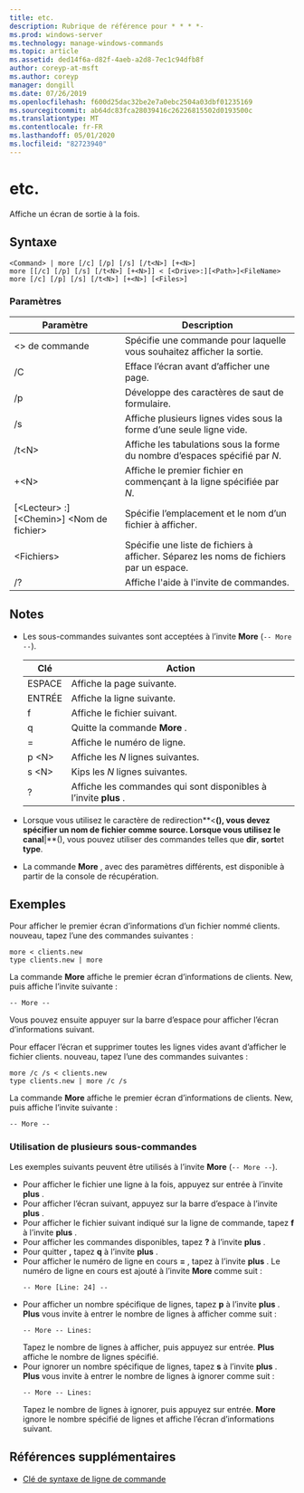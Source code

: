 ```yaml
---
title: etc.
description: Rubrique de référence pour * * * *-
ms.prod: windows-server
ms.technology: manage-windows-commands
ms.topic: article
ms.assetid: ded14f6a-d82f-4aeb-a2d8-7ec1c94dfb8f
author: coreyp-at-msft
ms.author: coreyp
manager: dongill
ms.date: 07/26/2019
ms.openlocfilehash: f600d25dac32be2e7a0ebc2504a03dbf01235169
ms.sourcegitcommit: ab64dc83fca28039416c26226815502d0193500c
ms.translationtype: MT
ms.contentlocale: fr-FR
ms.lasthandoff: 05/01/2020
ms.locfileid: "82723940"
---
```

# <a name="more"></a>etc.



Affiche un écran de sortie à la fois.



## <a name="syntax"></a>Syntaxe

```
<Command> | more [/c] [/p] [/s] [/t<N>] [+<N>]
more [[/c] [/p] [/s] [/t<N>] [+<N>]] < [<Drive>:][<Path>]<FileName>
more [/c] [/p] [/s] [/t<N>] [+<N>] [<Files>]
```

### <a name="parameters"></a>Paramètres

|           Paramètre            |                               Description                               |
|--------------------------------|-------------------------------------------------------------------------|
|           \<> de commande           |      Spécifie une commande pour laquelle vous souhaitez afficher la sortie.      |
|               /C               |               Efface l’écran avant d’afficher une page.               |
|               /p               |                      Développe des caractères de saut de formulaire.                      |
|               /s               |          Affiche plusieurs lignes vides sous la forme d’une seule ligne vide.          |
|             /t\<N>             |         Affiche les tabulations sous la forme du nombre d’espaces spécifié par *N*.         |
|             +\<N>              |     Affiche le premier fichier en commençant à la ligne spécifiée par *N*.     |
| [\<Lecteur> :] [\<Chemin>] \<Nom de fichier> |          Spécifie l’emplacement et le nom d’un fichier à afficher.          |
|            \<Fichiers>            | Spécifie une liste de fichiers à afficher. Séparez les noms de fichiers par un espace. |
|               /?               |                  Affiche l'aide à l'invite de commandes.                   |

## <a name="remarks"></a>Notes 

-   Les sous-commandes suivantes sont acceptées à l’invite **More** (`-- More --`). 

    | Clé | Action |
    | --- | ------ |
    | ESPACE | Affiche la page suivante. |
    | ENTRÉE | Affiche la ligne suivante. |
    | f | Affiche le fichier suivant. |
    | q | Quitte la commande **More** . |
    | = | Affiche le numéro de ligne. |
    | p \<N> | Affiche les *N* lignes suivantes. |
    | s \<N> |Kips les *N* lignes suivantes. |
    | ? | Affiche les commandes qui sont disponibles à l’invite **plus** .| 
    
-   Lorsque vous utilisez le caractère de redirection**<**(), vous devez spécifier un nom de fichier comme source. Lorsque vous utilisez le canal**\|**(), vous pouvez utiliser des commandes telles que **dir**, **sort**et **type**.
-   La commande **More** , avec des paramètres différents, est disponible à partir de la console de récupération.

## <a name="examples"></a>Exemples

Pour afficher le premier écran d’informations d’un fichier nommé clients. nouveau, tapez l’une des commandes suivantes :
```
more < clients.new
type clients.new | more
```
La commande **More** affiche le premier écran d’informations de clients. New, puis affiche l’invite suivante :
```
-- More --
```
Vous pouvez ensuite appuyer sur la barre d’espace pour afficher l’écran d’informations suivant.

Pour effacer l’écran et supprimer toutes les lignes vides avant d’afficher le fichier clients. nouveau, tapez l’une des commandes suivantes :
```
more /c /s < clients.new
type clients.new | more /c /s
```
La commande **More** affiche le premier écran d’informations de clients. New, puis affiche l’invite suivante :
```
-- More --
```

### <a name="using-more-subcommands"></a>Utilisation de plusieurs sous-commandes

Les exemples suivants peuvent être utilisés à l’invite **More** (`-- More --`).
- Pour afficher le fichier une ligne à la fois, appuyez sur entrée à l’invite **plus** .
- Pour afficher l’écran suivant, appuyez sur la barre d’espace à l’invite **plus** .
- Pour afficher le fichier suivant indiqué sur la ligne de commande, tapez **f** à l’invite **plus** .
- Pour afficher les commandes disponibles, tapez **?** à l’invite **plus** .
- Pour quitter **,** tapez **q** à l’invite **plus** .
- Pour afficher le numéro de ligne en cours **=** , tapez à l’invite **plus** . Le numéro de ligne en cours est ajouté à l’invite **More** comme suit :  
  ```
  -- More [Line: 24] --
  ```  
- Pour afficher un nombre spécifique de lignes, tapez **p** à l’invite **plus** . **Plus** vous invite à entrer le nombre de lignes à afficher comme suit :  
  ```
  -- More -- Lines:
  ```  
  Tapez le nombre de lignes à afficher, puis appuyez sur entrée. **Plus** affiche le nombre de lignes spécifié.
- Pour ignorer un nombre spécifique de lignes, tapez **s** à l’invite **plus** . **Plus** vous invite à entrer le nombre de lignes à ignorer comme suit :  
  ```
  -- More -- Lines:
  ```  
  Tapez le nombre de lignes à ignorer, puis appuyez sur entrée. **More** ignore le nombre spécifié de lignes et affiche l’écran d’informations suivant.

## <a name="additional-references"></a>Références supplémentaires

- [Clé de syntaxe de ligne de commande](command-line-syntax-key.md)
